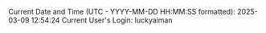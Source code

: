 Current Date and Time (UTC - YYYY-MM-DD HH:MM:SS formatted): 2025-03-09 12:54:24
Current User's Login: luckyaiman
